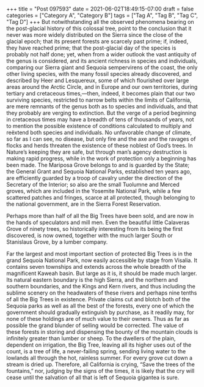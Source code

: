 +++
title = "Post 097593"
date = 2021-06-02T18:49:15-07:00
draft = false
categories = ["Category A", "Category B"]
tags = ["Tag A", "Tag B", "Tag C", "Tag D"]
+++
But notwithstanding all the observed phenomena bearing on the post-glacial history of this colossal tree, point to the conclusion that it never was more widely distributed on the Sierra since the close of the glacial epoch; that its present forests are scarcely past prime; if, indeed, they have reached prime; that the post-glacial day of the species is probably not half done; yet, when from a wider outlook the vast antiquity of the genus is considered, and its ancient richness in species and individuals, comparing our Sierra giant and Sequoia sempervirens of the coast, the only other living species, with the many fossil species already discovered, and described by Heer and Lesquereux, some of which flourished over large areas around the Arctic Circle, and in Europe and our own territories, during tertiary and cretaceous times,—then, indeed, it becomes plain that our two surviving species, restricted to narrow belts within the limits of California, are mere remnants of the genus both as to species and individuals, and that they probably are verging to extinction. But the verge of a period beginning in cretaceous times may have a breadth of tens of thousands of years, not to mention the possible existence of conditions calculated to multiply and reëxtend both species and individuals. No unfavorable change of climate, so far as I can see, no disease, but only fire and the axe and the ravages of flocks and herds threaten the existence of these noblest of God’s trees. In Nature’s keeping they are safe, but through man’s agency destruction is making rapid progress, while in the work of protection only a beginning has been made. The Mariposa Grove belongs to and is guarded by the State; the General Grant and Sequoia National Parks, established ten years ago, are efficiently guarded by a troop of cavalry under the direction of the Secretary of the Interior; so also are the small Tuolumne and Merced groves, which are included in the Yosemite National Park, while a few scattered patches and fringes, scarce at all protected, though belonging to the national government, are in the Sierra Forest Reservation.

Perhaps more than half of all the Big Trees have been sold, and are now in the hands of speculators and mill men. Even the beautiful little Calaveras Grove of ninety trees, so historically interesting from its being the first discovered, is now owned, together with the much larger South or Stanislaus Grove, by a lumber company.

Far the largest and most important section of protected Big Trees is in the grand Sequoia National Park, now easily accessible by stage from Visalia. It contains seven townships and extends across the whole breadth of the magnificent Kaweah basin. But large as it is, it should be made much larger. Its natural eastern boundary is the high Sierra, and the northern and southern boundaries, and the Kings and Kern rivers, and thus including the sublime scenery on the headwaters of these rivers and perhaps nine tenths of all the Big Trees in existence. Private claims cut and blotch both of the Sequoia parks as well as all the best of the forests, every one of which the government should gradually extinguish by purchase, as it readily may, for none of these holdings are of much value to their owners. Thus as far as possible the grand blunder of selling would be corrected. The value of these forests in storing and dispensing the bounty of the mountain clouds is infinitely greater than lumber or sheep. To the dwellers of the plain, dependent on irrigation, the Big Tree, leaving all its higher uses out of the count, is a tree of life, a never-failing spring, sending living water to the lowlands all through the hot, rainless summer. For every grove cut down a stream is dried up. Therefore, all California is crying, “Save the trees of the fountains,” nor, judging by the signs of the times, it is likely that the cry will cease until the salvation of all that is left of Sequoia gigantea is sure.
